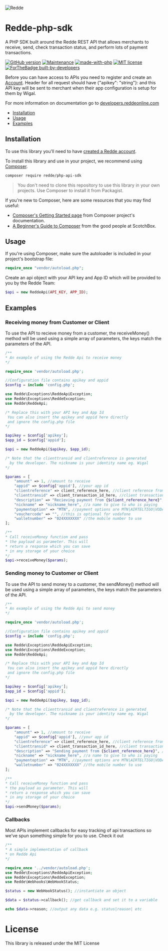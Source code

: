 ![Redde](https://www.reddeonline.com/assets/img/reddes-logo.png)
# Redde-php-sdk
A PHP SDK built around the Redde REST API that allows merchants to receive, send, check transaction status, and perform lots of payment transactions.

[![GitHub version](https://d25lcipzij17d.cloudfront.net/badge.svg?id=gh&type=6&v=1.0&x2=0)](https://packagist.org/packages/redde/php-api-sdk)
[![Maintenance](https://img.shields.io/badge/Maintained%3F-yes-green.svg)]()
[![made-with-php](https://img.shields.io/badge/Made%20with-PHP-1f425f.svg)](https://www.php.net/)
[![MIT license](https://img.shields.io/badge/License-MIT-blue.svg)](https://github.com/wigalsolutionsltd/redde-php-sdk/)
[![ForTheBadge built-by-developers](http://ForTheBadge.com/images/badges/built-by-developers.svg)](https://reddeonline.com)

Before you can have access to APIs you need to register and create an [Account](https://app.reddeonline.com/register). Header for all request should have {"apikey": "string"}: and this API key will be sent to merchant when their app configuration is setup for them by Wigal.

For more information on documentation go to [developers.reddeonline.com](https://developers.reddeonline.com/rest-api.html)

 * [Installation](#installation)
 * [Usage](#usage)
 * [Examples](#examples)
 
Installation
------------

To use this library you'll need to have [created a Redde account](https://app.reddeonline.com/register). 

To install this library and use in your project, we recommend using [Composer](https://getcomposer.org/).

```bash
composer require redde/php-api-sdk
```

> You don't need to clone this repository to use this library in your own projects. Use Composer to install it from Packagist.

If you're new to Composer, here are some resources that you may find useful:

* [Composer's Getting Started page](https://getcomposer.org/doc/00-intro.md) from Composer project's documentation.
* [A Beginner's Guide to Composer](https://scotch.io/tutorials/a-beginners-guide-to-composer) from the good people at ScotchBox.

Usage
-----

If you're using Composer, make sure the autoloader is included in your project's bootstrap file:

```php
require_once "vendor/autoload.php";
```

Create an api object with your API key and App ID which will be provided to you by the Redde Team:

```php
$api = new ReddeApi(API_KEY, APP_ID);    
```

Examples
--------
### Receiving money from Customer or Client
To use the API to recieve money from a customer, the receiveMoney() method will be used
using a simple array of parameters, the keys match the parameters of the API.

```php
/**
* An example of using the Redde Api to receive money
*/

require_once 'vendor/autoload.php';

//Configuration file contains apikey and appid
$config = include 'config.php';

use Redde\Exceptions\ReddeApiException;
use Redde\Exceptions\ReddeException;
use Redde\ReddeApi;

/* Replace this with your API key and App Id
 You can also insert the apikey and appid here directly 
 and ignore the config.php file
*/

$apikey = $config['apikey'];
$app_id = $config['appid'];

$api = new ReddeApi($apikey, $app_id);

/* Note that the clienttransid and clientreference is generated 
  by the developer. The nickname is your identity name eg. Wigal
*/

$params = [
    "amount" => 1, //amount to receive
    "appid" => $config['appid'], //your app id
    "clientreference" => client_reference_here, //client reference from your side
    "clienttransid" => client_transaction_id_here, //client transaction id from your side
    "description" => "Recieving payment from {$client_reference_here}", //A description for the transaction performed
    "nickname" => "nickname_here", //a name to give to who is paying 
    "paymentoption" => "MTN", //payment options are MTN|AIRTELTIGO|VODAFONE
    "vouchercode" => "", //this is optional for vodafone 
    "walletnumber" => "024XXXXXXX" //the mobile number to use
];

/**
* Call receiveMoney function and pass
* the payload as parameter. This will 
* return a response which you can save
* in any storage of your choice
*/
$api->receiveMoney($params);

```


### Sending money to Customer or Client
To use the API to send money to a customer, the sendMoney() method will be used
using a simple array of parameters, the keys match the parameters of the API.

```php
/**
* An example of using the Redde Api to send money
*/

require_once 'vendor/autoload.php';

//Configuration file contains apikey and appid
$config = include 'config.php';

use Redde\Exceptions\ReddeApiException;
use Redde\Exceptions\ReddeException;
use Redde\ReddeApi;

/* Replace this with your API key and App Id
 You can also insert the apikey and appid here directly 
 and ignore the config.php file
*/

$apikey = $config['apikey'];
$app_id = $config['appid'];

$api = new ReddeApi($apikey, $app_id);

/* Note that the clienttransid and clientreference is generated 
  by the developer. The nickname is your identity name eg. Wigal
*/

$params = [
    "amount" => 1, //amount to receive
    "appid" => $config['appid'], //your app id
    "clientreference" => client_reference_here, //client reference from your side
    "clienttransid" => client_transaction_id_here, //client transaction id from your side
    "description" => "Sending payment from {$client_reference_here}", //A description for the transaction performed
    "nickname" => "nickname_here", //a name to give to who is paying 
    "paymentoption" => "MTN", //payment options are MTN|AIRTELTIGO|VODAFONE
    "walletnumber" => "024XXXXXXX" //the mobile number to use
];

/**
* Call receiveMoney function and pass
* the payload as parameter. This will 
* return a response which you can save
* in any storage of your choice
*/
$api->sendMoney($params);

```


### Callbacks
Most APIs implement callbacks for easy tracking of api transactions so we've spun something
simple for you to use. Check it out

```php
/**
* A simple implementation of callback 
* on Redde Api
*/

require_once '../vendor/autoload.php';
use Redde\Exceptions\ReddeApiException;
use Redde\Exceptions\ReddeException;
use Redde\Webhooks\WebHookStatus;

$status = new WebHookStatus(); //instantiate an object

$data = $status->callback(); //get callback and set it to a variable

echo $data->reason; //output any data e.g. status|reason| etc

```


# License
This library is released under the MIT License